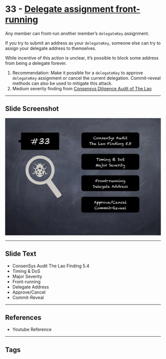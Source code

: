 
# 33 - [Delegate assignment front-running](./Delegate%20assignment%20front-running.md)

Any member can front-run another member’s `delegateKey` assignment. 

If you try to submit an address as your `delegateKey`, someone else can try to assign your delegate address to themselves. 

While incentive of this action is unclear, it’s possible to block some address from being a delegate forever.

1. Recommendation: Make it possible for a `delegateKey` to approve `delegateKey` assignment or cancel the current delegation. Commit-reveal methods can also be used to mitigate this attack.
2. Medium severity finding from [Consensys Diligence Audit of The Lao](https://consensys.net/diligence/audits/2020/01/the-lao)
___
## Slide Screenshot
![033.png](../../images/7.%20Audit%20Findings%20101/033.png)
___
## Slide Text
- ConsenSys Audit The Lao Finding 5.4
- Timing & DoS
- Major Severity
- Front-running
- Delegate Address
- Approve/Cancel
- Commit-Reveal
___
## References
- Youtube Reference
___
## Tags
